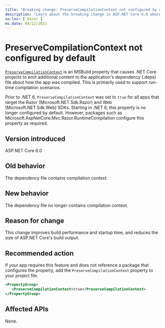 ```yaml
---
title: "Breaking change: PreserveCompilationContext not configured by default"
description: "Learn about the breaking change in ASP.NET Core 6.0 where the PreserveCompilationContext property is no longer configured by default."
no-loc: [ Razor ]
ms.date: 04/22/2021
---
```

# PreserveCompilationContext not configured by default

[`PreserveCompilationContext`](../../../project-sdk/msbuild-props.md#preservecompilationcontext) is an MSBuild property that causes .NET Core projects to emit additional content to the application's dependency (.deps) file about how the app was compiled. This is primarily used to support run-time compilation scenarios.

Prior to .NET 6, `PreserveCompilationContext` was set to `true` for all apps that target the Razor (Microsoft.NET.Sdk.Razor) and Web (Microsoft.NET.Sdk.Web) SDKs. Starting in .NET 6, this property is no longer configured by default. However, packages such as Microsoft.AspNetCore.Mvc.Razor.RuntimeCompilation configure this property as required.

## Version introduced

ASP.NET Core 6.0

## Old behavior

The dependency file contains compilation context.

## New behavior

The dependency file no longer contains compilation context.

## Reason for change

This change improves build performance and startup time, and reduces the size of ASP.NET Core's build output.

## Recommended action

If your app requires this feature and does not reference a package that configures the property, add the `PreserveCompilationContext` property to your project file.

```xml
<PropertyGroup>
   <PreserveCompilationContext>true</PreserveCompilationContext>
</PropertyGroup>
```

## Affected APIs

None.

<!--

## Category

ASP.NET Core

## Affected APIs

Not detectable via API analysis.

-->
